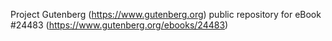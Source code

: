 Project Gutenberg (https://www.gutenberg.org) public repository for eBook #24483 (https://www.gutenberg.org/ebooks/24483)
